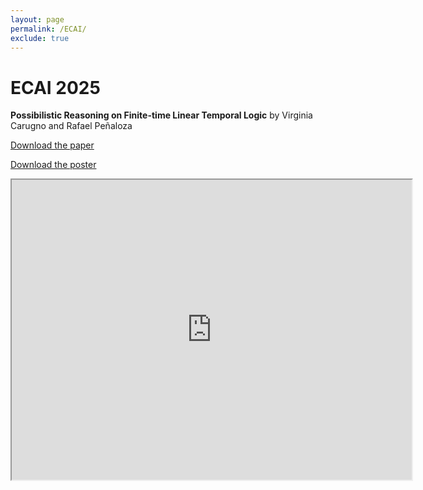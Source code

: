 ```yaml
---
layout: page
permalink: /ECAI/
exclude: true
---
```


<h1> ECAI 2025 </h1>

<p>
  <b>Possibilistic Reasoning on Finite-time Linear Temporal Logic</b> by Virginia Carugno and Rafael Peñaloza
</p>
<p>
  <a href="paper.pdf">Download the paper</a>
</p>
<p>
  <a href="poster.pdf">Download the poster</a>
</p>

<iframe src="https://drive.google.com/file/d/1xzQ5RPzYgehlFU39mCiSLQyn5eJtLBGZ/preview" width="640" height="480" allow="autoplay"></iframe>
